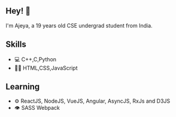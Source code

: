 ## Hey! 👋
I'm Ajeya, a 19 years old CSE undergrad student from India.

## Skills
- 💻 C++,C,Python
- 👨‍💻 HTML,CSS,JavaScript
## Learning
- ⚙️ ReactJS, NodeJS, VueJS, Angular, AsyncJS, RxJs and D3JS
- 👁️ SASS Webpack
<!--
## Contact
- [marton.lederer.hu](https://marton.lederer.hu)
- [@martonlederer](https://twitter.com/martonlederer) on Twitter
- [@martonlederer](https://twitter.com/instagram) on Instagram
- [Marton#6513](./) on Discord
